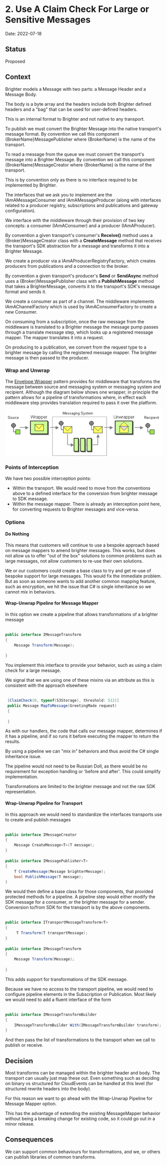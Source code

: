# 2. Use A Claim Check For Large or Sensitive Messages 

Date: 2022-07-18

## Status

Proposed

## Context

Brighter models a Message with two parts: a Message Header and a Message Body. 

The body is a byte array and the headers include both Brighter defined headers and a "bag" that can be used for user-defined headers.

This is an internal format to Brighter and not native to any transport.

To publish we must convert the Brighter Message into the native transport's message format. By convention we call this component {BrokerName}MessagePublisher where {BrokerName} is the name of the transport.

To read a message from the queue we must convert the transport's message into a Brighter Message. By convention we call this component {BrokerName}MessageCreator where {BrokerName} is the name of the transport.

This is by convention only as there is no interface required to be implemented by Brighter.

The interfaces that we ask you to implement are the IAmAMessageConsumer and IAmAMessageProducer (along with interfaces related to a producer registry, subscriptions and publications and gateway configuration).

We interface with the middleware through their provision of two key concepts: a consumer (IAmAConsumer) and a producer (IAmAProducer).

By convention a given transport's consumer's **Receive()** method uses a {Broker}MessageCreator class with a **CreateMessage** method that receives the transport's SDK abstraction for a message and transforms it into a Brighter Message.

We create a producer via a IAmAProducerRegistryFactory, which creates  producers from publications and a connection to the broker.
                                                                                                    
By convention a given transport's producer's **Send** or **SendAsync** method uses a {Broker}MessagePublisher class with a **PublishMessage** method that takes a BrighterMessage, converts it to the transport's SDK's message format and sends it.

We create a consumer as part of a channel. The middleware implements IAmAChannelFactory which is used by IAmAConsumerFactory to create a new Consumer.

On consuming from a subscription, once the raw message from the middleware is translated to a Brighter message the message pump passes through a translate message step, which looks up a registered message mapper. The mapper translates it into a request.

On producing to a publication, we convert from the request type to a brighter message by calling the registered message mapper. The brighter message is then passed to the producer.

### Wrap and Unwrap

The [Envelope Wrapper](https://www.enterpriseintegrationpatterns.com/patterns/messaging/EnvelopeWrapper.html) pattern provides for middleware that transforms the message between source and messaging system or messaging system and recipient. 
Although the diagram below shows one wrapper, in principle the pattern allows for a pipeline of transformations where, in effect each middleware step provides translation required to pass it over the platform.

![Claim Check](images/Wrapper.gif)

### Points of Interception

We have two possible interception points:

- Within the transport. We would need to move from the conventions above to a defined interface for the conversion from brighter message to SDK message. 
- Within the message mapper. There is already an interception point here, for converting requests to Brighter messages and vice-versa.
         
### Options

#### Do Nothing                        

This means that customers will continue to use a bespoke approach based on message mappers to amend brighter messages. This works, but does not allow us to offer "out of the box" solutions to common problems such as large messages, not allow customers to re-use their own solutions.
                                                                                                      
We or our customers could create a base class to try and get re-use of bespoke support for large messages. This would fix the immediate problem. But as soon as someone wants to add another common mapping feature, such as encryption, we hit the issue that C# is single inheritance so we cannot mix in behaviors.

#### Wrap-Unwrap Pipeline for Message Mapper

In this option we create a pipeline that allows transformations of a brighter message

```csharp

public interface IMessageTransform
{
    Message Transform(Message);

}
```

You implement this interface to provide your behavior, such as using a claim check for a large message.

We signal that we are using one of these mixins via an attribute as this is consistent with the approach elsewhere

```csharp

 [ClaimCheck(0, typeof(S3Storage), threshold: 512)]
 public Message MapToMessage(GreetingMade request)
 {
 
 }

```

As with our handlers, the code that calls our message mapper, determines if it has a pipeline, and if so runs it before executing the mapper to return the results.

By using a pipeline we can "mix in" behaviors and thus avoid the C# single inheritance issue.

The pipeline would not need to be Russian Doll, as there would be no requirement for exception handling or 'before and after'. This could simplify implementation.

Transformations are limited to the brighter message and not the raw SDK representation.

#### Wrap-Unwrap Pipeline for Transport

In this approach we would need to standardize the interfaces transports use to create and publish messages

```csharp

public interface IMessageCreator
{
    Message CreateMessage<T>(T message);
}

public interface IMessagePublisher<T>
{
    T CreateMessage(Message brighterMessage);
    bool PublishMessage(T message);
}

```

We would then define a base class for those components, that provided protected methods for a pipeline. A pipeline step would either modify the SDK message for a consumer, or the brighter message for a sender. Conversion to/from SDK for the transport is by the above components.

```csharp

public interface ITransportMessageTransform<T>
{
     T Transform(T transportMessage);
}

public interface IMessageTransform
{
    Message Transform(Message);

}

```
 
This adds support for transformations of the SDK message.

Because we have no access to the transport pipeline, we would need to configure pipeline elements in the Subscription or Publication. Most likely we would need to add a fluent interface of the form

```csharp

public interface IMessageTransformBuilder
{
    IMessageTransformBuilder With(IMessageTransformBuilder transform);
}

```

And then pass the list of transformations to the transport when we call to publish or receive.

## Decision                                           
             
Most transforms can be managed within the brighter header and body. The transport can usually just map these out. Even something such as deciding on binary vs structured for CloudEvents can be handled at this level (for structured rewrite headers into the body).

For this reason we want to go ahead with the Wrap-Unwrap Pipeline for Message Mapper option. 

This has the advantage of extending the existing MessageMapper behavior without being a breaking change for existing code, so it could go out in a minor release.


## Consequences
                 
We can support common behaviours for transformations, and we, or others can publish libraries of common transforms.




